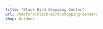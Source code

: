 ```yaml
---
title: "Black Bird Shopping Center"
url: /medford/black-bird-shopping-center/
shop: Outdoor
---
```

